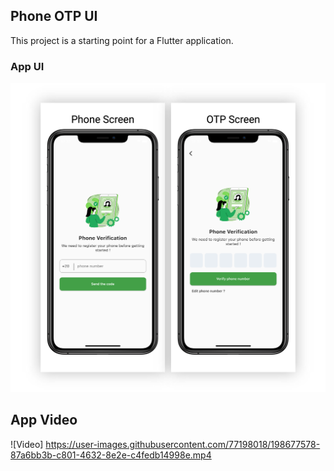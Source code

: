 ## Phone OTP UI
This project is a starting point for a Flutter application.

### App UI
![App UI](assets/images/ui.png)

## App Video
![Video] 
https://user-images.githubusercontent.com/77198018/198677578-87a6bb3b-c801-4632-8e2e-c4fedb14998e.mp4

